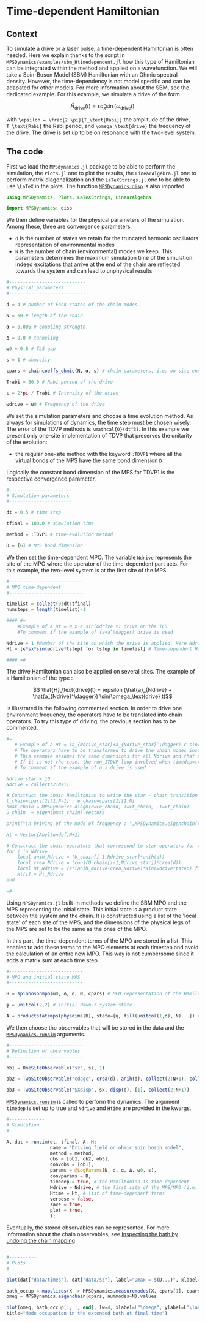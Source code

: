 # Time-dependent Hamiltonian

## Context

To simulate a drive or a laser pulse, a time-dependent Hamiltonian is often needed. Here we explain thanks to the script in `MPSDynamics/examples/sbm_Htimedependent.jl` how this type of Hamiltonian can be integrated within the method and applied on a wavefunction. We will take a Spin-Boson Model (SBM) Hamiltonian with an Ohmic spectral density. However, the time-dependency is not model specific and can be adapated for other models. For more information about the SBM, see the dedicated example. For this example, we simulate a drive of the form

```math
        \hat{H}_\text{drive}(t) = \epsilon \hat{\sigma}_x \sin(\omega_\text{drive} t)
```
with ``\epsilon = \frac{2 \pi}{T_\text{Rabi}}`` the amplitude of the drive, ``T_\text{Rabi}`` the Rabi period, and ``\omega_\text{drive}`` the frequency of the drive. The drive is set up to be on resonance with the two-level system.

## The code
First we load the `MPSdynamics.jl` package to be able to perform the simulation, the `Plots.jl` one to plot the results, the `LinearAlgebra.jl` one to perform matrix diagonalization and the `LaTeXStrings.jl` one to be able to use ``\LaTeX`` in the plots. The function [`MPSDynamics.disp`](@ref) is also imported.

```julia
using MPSDynamics, Plots, LaTeXStrings, LinearAlgebra

import MPSDynamics: disp
```

We then define variables for the physical parameters of the simulation.
Among these, three are convergence parameters:

*  `d` is the number of states we retain for the truncated harmonic oscillators representation of environmental modes
* `N` is the number of chain (environmental) modes we keep. This parameters determines the maximum simulation time of the simulation: indeed excitations that arrive at the end of the chain are reflected towards the system and can lead to unphysical results

```julia
#----------------------------
# Physical parameters
#----------------------------

d = 4 # number of Fock states of the chain modes

N = 60 # length of the chain

α = 0.005 # coupling strength

Δ = 0.0 # tunneling 

ω0 = 0.8 # TLS gap

s = 1 # ohmicity

cpars = chaincoeffs_ohmic(N, α, s) # chain parameters, i.e. on-site energies ϵ_i, hopping energies t_i, and system-chain coupling c_0

Trabi = 30.0 # Rabi period of the drive

ϵ = 2*pi / Trabi # Intensity of the drive

ωdrive = ω0 # Frequency of the drive
```
We set the simulation parameters and choose a time evolution method.
As always for simulations of dynamics, the time step must be chosen wisely. The error of the TDVP methods is ``\mathcal{O}(dt^3)``.
In this example we present only one-site implementation of TDVP that preserves the unitarity of the evolution:

* the regular one-site method with the keyword `:TDVP1` where all the virtual bonds of the MPS have the same bond dimension ``D``

Logically the constant bond dimension of the MPS for TDVP1 is the respective convergence parameter.

```julia
#-----------------------
# Simulation parameters
#-----------------------

dt = 0.5 # time step

tfinal = 100.0 # simulation time

method = :TDVP1 # time-evolution method

D = [6] # MPS bond dimension
```
We then set the time-dependent MPO. The variable `Ndrive` represents the site of the MPO where the operator of the time-dependent part acts. For this example, the two-level system is at the first site of the MPS. 

```julia
#---------------------------
# MPO time-dependent
#---------------------------

timelist = collect(0:dt:tfinal)
numsteps = length(timelist)-1

#### #=
    #Example of a Ht = σ_x ϵ sin(ωdrive t) drive on the TLS
    #To comment if the example of (a+a^\dagger) drive is used

Ndrive = 1 #Number of the site on which the drive is applied. Here Ndrive=1 for the TLS
Ht = [ϵ*sx*sin(ωdrive*tstep) for tstep in timelist] # Time-dependent Hamiltonian term

#### =#
```
The drive Hamiltonian can also be applied on several sites. The example of a Hamiltonian of the type :
```math
        \hat{H}_\text{drive}(t) = \epsilon (\hat{a}_{Ndrive} + \hat{a_{Ndrive}^\dagger}) \sin(\omega_\text{drive} t)
```
is illustrated in the following commented section. In order to drive one environment frequency, the operators have to be translated into chain operators. To try this type of driving, the previous section has to be commented.
```julia
#=
   # Example of a Ht = (a_{Ndrive_star}+a_{Ndrive_star}^\dagger) ϵ sin(ωdrive t) drive on the (Ndrive_star)th mode. 
   # The operators have to be transformed to drive the chain modes instead of the mode of the initial Hamiltonian
   # This example assumes the same dimensions for all Ndrive and that applies to a chain at the right of the system.
   # If it is not the case, the run_1TDVP loop involved when timedep=true has to be modified
   # To comment if the example of σ_x drive is used

Ndrive_star = 10
Ndrive = collect(2:N+1)

# Construct the chain Hamiltonian to write the star - chain transition matrix 
t_chain=cpars[2][1:N-1] ; e_chain=cpars[1][1:N]
hmat_chain = MPSDynamics.diagm(0=>e_chain, 1=>t_chain, -1=>t_chain)
U_chain  = eigen(hmat_chain).vectors

print("\n Driving of the mode of frequency : ",MPSDynamics.eigenchain(cpars, nummodes=N).values[Ndrive_star])

Ht = Vector{Any}(undef,N+1)

# Construct the chain operators that correspond to star operators for (a_{Ndrive_star}+a_{Ndrive_star}^\dagger
for i in Ndrive
    local anih_Ndrive = (U_chain[i-1,Ndrive_star]*anih(d))
    local crea_Ndrive = (conj(U_chain[i-1,Ndrive_star])*crea(d))
    local Ht_Ndrive = [ϵ*(anih_Ndrive+crea_Ndrive)*sin(ωdrive*tstep) for tstep in timelist]
    Ht[i] = Ht_Ndrive
end

=#
```

Using `MPSDynamics.jl` built-in methods we define the SBM MPO and the MPS representing the initial state.
This initial state is a product state between the system and the chain. It is constructed using a list of the 'local state' of each site of the MPS, and the dimensions of the physical legs of the MPS are set to be the same as the ones of the MPO.


In this part, the time-dependent terms of the MPO are stored in a list. This enables to add these terms to the MPO elements at each timestep and avoid the calculation of an entire new MPO. This way is not cumbersome since it adds a matrix sum at each time step.

```julia
#---------------------------
# MPO and initial state MPS
#---------------------------

H = spinbosonmpo(ω0, Δ, d, N, cpars) # MPO representation of the Hamiltonian

ψ = unitcol(2,2) # Initial down-z system state 

A = productstatemps(physdims(H), state=[ψ, fill(unitcol(1,d), N)...]) # MPS representation of |ψ>|Vacuum>
```
We then choose the observables that will be stored in the data and the [`MPSDynamics.runsim`](@ref) arguments.
```julia
#---------------------------
# Definition of observables
#---------------------------

ob1 = OneSiteObservable("sz", sz, 1)

ob2 = TwoSiteObservable("cdagc", crea(d), anih(d), collect(2:N+1), collect(2:N+1))

ob3 = TwoSiteObservable("SXdisp", sx, disp(d), [1], collect(2:N+1))

```
[`MPSDynamics.runsim`](@ref) is called to perform the dynamics. The argument `timedep` is set up to true and `Ndrive` and `Htime` are provided in the kwargs. 
```julia
#-------------
# Simulation
#------------

A, dat = runsim(dt, tfinal, A, H;
                name = "Driving field on ohmic spin boson model",
                method = method,
                obs = [ob1, ob2, ob3],
                convobs = [ob1],
                params = @LogParams(N, d, α, Δ, ω0, s),
                convparams = D,
                timedep = true, # the Hamiltonian is time dependent
                Ndrive = Ndrive, # the first site of the MPS/MPO (i.e. the system) is concerned
                Htime = Ht, # list of time-dependent terms
                verbose = false,
                save = true,
                plot = true,
                );
```
Eventually, the stored observables can be represented. For more information about the chain observables, see [Inspecting the bath by undoing the chain mapping](@ref) 
```julia

#----------
# Plots
#----------

plot(dat["data/times"], dat["data/sz"], label="Dmax = $(D...)", xlabel=L"t",ylabel=L"\sigma_z", title="")

bath_occup = mapslices(X -> MPSDynamics.measuremodes(X, cpars[1], cpars[2]), dat["data/cdagc"], dims = [1,2])
omeg = MPSDynamics.eigenchain(cpars, nummodes=N).values

plot(omeg, bath_occup[:, :, end], lw=4, xlabel=L"\omega", ylabel=L"\langle n^b_\omega \rangle",
title="Mode occupation in the extended bath at final time")
```

